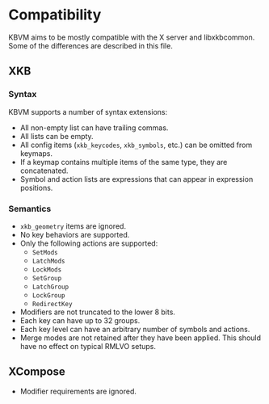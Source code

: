 # Compatibility

KBVM aims to be mostly compatible with the X server and libxkbcommon. Some of the
differences are described in this file.

## XKB

### Syntax

KBVM supports a number of syntax extensions:

- All non-empty list can have trailing commas.
- All lists can be empty.
- All config items (`xkb_keycodes`, `xkb_symbols`, etc.) can be omitted from keymaps.
- If a keymap contains multiple items of the same type, they are concatenated.
- Symbol and action lists are expressions that can appear in expression positions.

### Semantics

- `xkb_geometry` items are ignored.
- No key behaviors are supported.
- Only the following actions are supported:
  - `SetMods`
  - `LatchMods`
  - `LockMods`
  - `SetGroup`
  - `LatchGroup`
  - `LockGroup`
  - `RedirectKey`
- Modifiers are not truncated to the lower 8 bits.
- Each key can have up to 32 groups.
- Each key level can have an arbitrary number of symbols and actions.
- Merge modes are not retained after they have been applied. This should have no effect
  on typical RMLVO setups.

## XCompose

- Modifier requirements are ignored.
